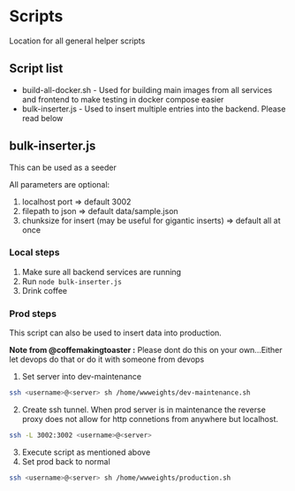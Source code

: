 # Scripts

Location for all general helper scripts

## Script list

- build-all-docker.sh - Used for building main images from all services and frontend to make testing in docker compose easier
- bulk-inserter.js - Used to insert multiple entries into the backend. Please read below

## bulk-inserter.js

This can be used as a seeder

All parameters are optional:

1. localhost port => default 3002
2. filepath to json => default data/sample.json
3. chunksize for insert (may be useful for gigantic inserts) => default all at once

### Local steps

1. Make sure all backend services are running
2. Run `node bulk-inserter.js `
3. Drink coffee

### Prod steps

This script can also be used to insert data into production.

**Note from @coffemakingtoaster :** Please dont do this on your own...Either let devops do that or do it with someone from devops

1. Set server into dev-maintenance

```sh
ssh <username>@<server> sh /home/wwweights/dev-maintenance.sh
```

2. Create ssh tunnel. When prod server is in maintenance the reverse proxy does not allow for http connetions from anywhere but localhost.

```sh
ssh -L 3002:3002 <username>@<server>
```

3. Execute script as mentioned above
4. Set prod back to normal

```sh
ssh <username>@<server> sh /home/wwweights/production.sh
```
